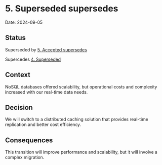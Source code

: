 # 5. Superseded supersedes

Date: 2024-09-05

## Status

Superseded by [5. Accepted supersedes](0005-accepted-supersedes.md)

Supercedes [4. Superseded](0004-superseded.md)

## Context

NoSQL databases offered scalability, but operational costs and complexity increased with our real-time data needs.

## Decision

We will switch to a distributed caching solution that provides real-time replication and better cost efficiency.

## Consequences

This transition will improve performance and scalability, but it will involve a complex migration.